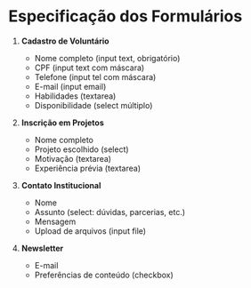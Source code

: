 # Especificação dos Formulários

1. **Cadastro de Voluntário**
   - Nome completo (input text, obrigatório)
   - CPF (input text com máscara)
   - Telefone (input tel com máscara)
   - E-mail (input email)
   - Habilidades (textarea)
   - Disponibilidade (select múltiplo)

2. **Inscrição em Projetos**
   - Nome completo
   - Projeto escolhido (select)
   - Motivação (textarea)
   - Experiência prévia (textarea)

3. **Contato Institucional**
   - Nome
   - Assunto (select: dúvidas, parcerias, etc.)
   - Mensagem
   - Upload de arquivos (input file)

4. **Newsletter**
   - E-mail
   - Preferências de conteúdo (checkbox)
